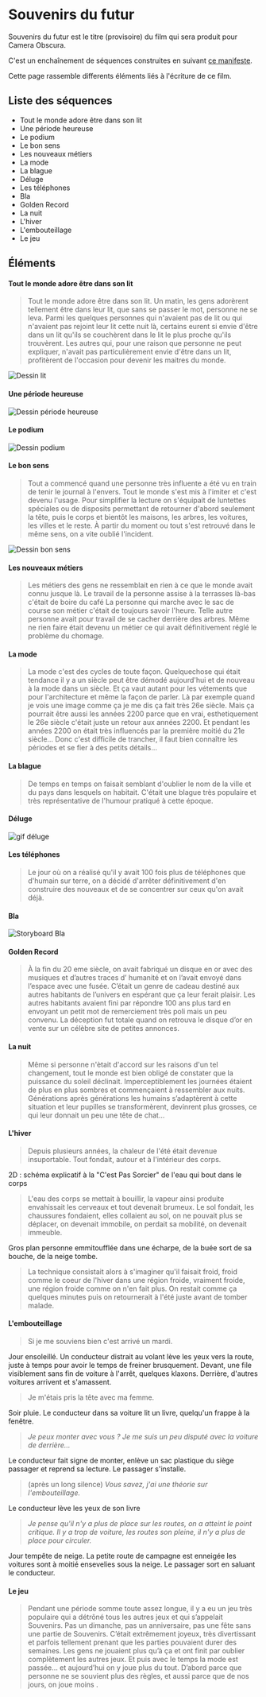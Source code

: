 # Souvenirs du futur

Souvenirs du futur est le titre (provisoire) du film qui sera produit pour Camera Obscura.

C'est un enchaînement de séquences construites en suivant [ce manifeste](manifeste.md).

Cette page rassemble differents éléments liés à l'écriture de ce film.


## Liste des séquences
- Tout le monde adore être dans son lit
- Une période heureuse
- Le podium
- Le bon sens
- Les nouveaux métiers
- La mode
- La blague
- Déluge
- Les téléphones
- Bla
- Golden Record
- La nuit
- L'hiver
- L'embouteillage
- Le jeu

## Éléments

#### Tout le monde adore être dans son lit

> Tout le monde adore être dans son lit. Un matin, les gens adorèrent tellement être dans leur lit, que sans se passer le mot, personne ne se leva. Parmi les quelques personnes qui n'avaient pas de lit ou qui n'avaient pas rejoint leur lit cette nuit là, certains eurent si envie d'être dans un lit qu'ils se couchèrent dans le lit le plus proche qu'ils trouvèrent. Les autres qui, pour une raison que personne ne peut expliquer, n'avait pas particulièrement envie d'être dans un lit, profitèrent de l'occasion pour devenir les maitres du monde. 

![Dessin lit](/contenu/dessins/lit.jpg)

#### Une période heureuse

![Dessin période heureuse](/contenu/dessins/files-d-attente.jpg)

#### Le podium

![Dessin podium](/contenu/dessins/podium.png)

#### Le bon sens

> Tout a commencé quand une personne très influente a été vu en train de tenir le journal à l'envers.
> Tout le monde s'est mis à l'imiter et c'est devenu l'usage. Pour simplifier la lecture on s'équipait de luntettes spéciales ou de disposits permettant de retourner d'abord seulement la tête, puis le corps et bientôt les maisons, les arbres, les voitures, les villes et le reste.
> À partir du moment ou tout s'est retrouvé dans le même sens, on a vite oublié l'incident. 


![Dessin bon sens](/contenu/dessins/bon-sens.png)


#### Les nouveaux métiers


> Les métiers des gens ne ressemblait en rien à ce que le monde avait connu jusque là.
> Le travail de la personne assise à la terrasses là-bas c'était de boire du café
> La personne qui marche avec le sac de course son métier c'était de toujours savoir l'heure.
> Telle autre personne avait pour travail de se cacher derrière des arbres.
> Même ne rien faire était devenu un métier ce qui avait définitivement réglé le problème du chomage.
 
#### La mode

> La mode c'est des cycles de toute façon. Quelquechose qui était tendance il y a un siècle peut être démodé aujourd'hui et de nouveau à la mode dans un siècle. Et ça vaut autant pour les vétements que pour l'architecture et même la façon de parler. Là par exemple quand je vois une image comme ça je me dis ça fait très 26e siècle. Mais ça pourrait être aussi les années 2200 parce que en vrai, esthetiquement le 26e siècle c'était juste un retour aux années 2200. Et pendant les années 2200 on était très influencés par la première moitié du 21e siècle... Donc c'est difficile de trancher, il faut bien connaître les périodes et se fier à des petits détails...

#### La blague

> De temps en temps on faisait semblant d'oublier le nom de la ville et du pays dans lesquels on habitait. C'était une blague très populaire et très représentative de l'humour pratiqué à cette époque.


#### Déluge

![gif déluge](/contenu/img/anim-deluge.gif)


#### Les téléphones

> Le jour où on a réalisé qu'il y avait 100 fois plus de téléphones que d'humain sur terre, on a décidé d'arrêter définitivement d'en construire des nouveaux et de se concentrer sur ceux qu'on avait déjà.

#### Bla

![Storyboard Bla](/contenu/dessins/blav2.jpg)

#### Golden Record

> À la fin du 20 eme siècle, on avait fabriqué un disque en or avec des musiques et d’autres traces d’ humanité et on l’avait envoyé dans l’espace avec une fusée. C’était un genre de cadeau destiné aux autres habitants de l’univers en espérant que ça leur ferait plaisir. Les autres habitants avaient fini par répondre 100 ans plus tard en envoyant un petit mot de remerciement très poli mais un peu convenu. La déception fut totale quand on retrouva le disque d’or en vente sur un célèbre site de petites annonces.

#### La nuit

> Même si personne n'ètait d'accord sur les raisons d'un tel changement, tout le monde est bien obligé de constater que la puissance du soleil déclinait. Imperceptiblement les journées étaient de plus en plus sombres et commençaient à ressembler aux nuits. Générations après générations les humains s’adaptèrent à cette situation et leur pupilles se transformèrent, devinrent plus grosses, ce qui leur donnait un peu une tête de chat...


#### L'hiver

> Depuis plusieurs années, la chaleur de l'été était devenue insuportable. Tout fondait, autour et à l'intérieur des corps.

2D : schéma explicatif à la "C'est Pas Sorcier" de l'eau qui bout dans le corps

> L'eau des corps se mettait à bouillir, la vapeur ainsi produite envahissait les cerveaux et tout devenait brumeux. Le sol fondait, les chaussures fondaient, elles collaient au sol, on ne pouvait plus se déplacer, on devenait immobile, on perdait sa mobilité, on devenait immeuble.

Gros plan personne emmitoufflée dans une écharpe, de la buée sort de sa bouche, de la neige tombe.

> La technique consistait alors à s'imaginer qu'il faisait froid, froid comme le coeur de l'hiver dans une région froide, vraiment froide, une région froide comme on n'en fait plus. On restait comme ça quelques minutes puis on retournerait à l'été juste avant de tomber malade.

#### L'embouteillage

> Si je me souviens bien c'est arrivé un mardi.

Jour ensoleillé. Un conducteur distrait au volant lève les yeux vers la route, juste à temps pour avoir le temps de freiner brusquement. Devant, une file visiblement sans fin de voiture à l'arrêt, quelques klaxons. Derrière, d'autres voitures arrivent et s'amassent.

> Je m'étais pris la tête avec ma femme.

Soir pluie. Le conducteur dans sa voiture lit un livre, quelqu'un frappe à la fenêtre.

> <em>Je peux monter avec vous ? Je me suis un peu disputé avec la voiture de derrière...</em>

Le conducteur fait signe de monter, enlève un sac plastique du siège passager et reprend sa lecture. Le passager s'installe.

> (après un long silence) <em>Vous savez, j'ai une théorie sur l'embouteillage.</em>

Le conducteur  lève les yeux de son livre

> <em>Je pense qu'il n'y a plus de place sur les routes, on a atteint le point critique. Il y a trop de voiture, les routes son pleine, il n'y a plus de place pour circuler.</em>

Jour tempête de neige. La petite route de campagne est enneigée les voitures sont à moitié ensevelies sous la neige. Le passager sort en saluant le conducteur.

#### Le jeu

> Pendant une période somme toute assez longue, il y a eu un jeu très populaire qui a détrôné tous les autres jeux et qui s’appelait Souvenirs. Pas un dimanche, pas un anniversaire, pas une fête sans une partie de Souvenirs. C’était extrêmement joyeux, très divertissant et parfois tellement prenant que les parties pouvaient durer des semaines. Les gens ne jouaient plus qu’à ça et ont finit par oublier complètement les autres jeux. Et puis avec le temps la mode est passée… et aujourd’hui on y joue plus du tout. D’abord parce que personne ne se souvient plus des règles, et aussi parce que de nos jours, on joue moins .

